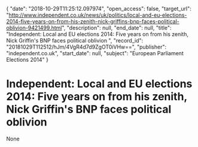 {
  "date": "2018-10-29T11:25:12.097974", 
  "open_access": false, 
  "target_url": "http://www.independent.co.uk/news/uk/politics/local-and-eu-elections-2014-five-years-on-from-his-zenith-nick-griffins-bnp-faces-political-oblivion-9421499.html", 
  "description": null, 
  "end_date": null, 
  "title": "Independent:  Local and EU elections 2014: Five years on from his zenith, Nick Griffin's BNP faces political oblivion ", 
  "record_id": "20181029T112512/hJm/4VgR4d7d9ZgOT0iVHw==", 
  "publisher": "independent.co.uk", 
  "start_date": null, 
  "subject": "European Parliament Elections 2014"
}

# Independent:  Local and EU elections 2014: Five years on from his zenith, Nick Griffin's BNP faces political oblivion 

None